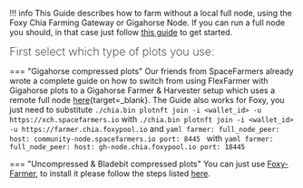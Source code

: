 !!! info
    This Guide describes how to farm without a local full node, using the Foxy Chia Farming Gateway or Gigahorse Node. If you can run a full node you should, in that case just follow [this guide](../foxy-pool/pools/chia/getting-started.md) to get started.

<span style="font-weight: 200;font-size:1.25rem;">First select which type of plots you use:</span>

=== "Gigahorse compressed plots"
    Our friends from SpaceFarmers already wrote a complete guide on how to switch from using FlexFarmer with Gigahorse plots to a Gigahorse Farmer & Harvester setup which uses a remote full node [here](https://wiki.spacefarmers.io/poolinfo/migrating_from_flexpool#step-by-step_guide){target=_blank}. The Guide also works for Foxy, you just need to substitute
    ```
    ./chia.bin plotnft join -i <wallet_id> -u https://xch.spacefarmers.io
    ```
    with
    ```
    ./chia.bin plotnft join -i <wallet_id> -u https://farmer.chia.foxypool.io
    ```
    and
    ```yaml
    farmer:
      full_node_peer:
        host: community-node.spacefarmers.io
        port: 8445
    ```
    with
    ```yaml
    farmer:
      full_node_peer:
        host: gh-node.chia.foxypool.io
        port: 18445
    ```

=== "Uncompressed & Bladebit compressed plots"
    You can just use [Foxy-Farmer](../foxy-farmer/index.md), to install it please follow the steps listed [here](../foxy-farmer/installing.md).
